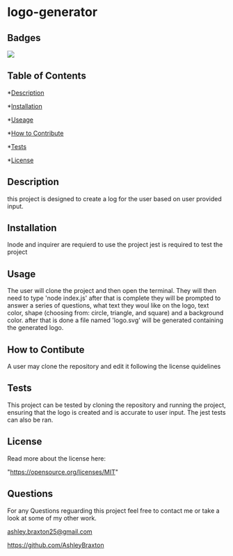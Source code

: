 # logo-generator
  ## Badges
  <img src="https://img.shields.io/badge/License-MIT-lightgrey.svg">
  

  ## Table of Contents
  *[Description](#description)

  *[Installation](#installation)

  *[Useage](#usage)

  *[How to Contribute](#how-to-contribute)

  *[Tests](#tests)

  *[License](license)

  ## Description
  this project is designed to create a log for the user based on user provided input.

  ## Installation
  Inode and inquirer are requierd to use the project jest is required to test the project

  ## Usage
  The user will clone the project and then open the terminal. They will then need to type 'node index.js' after that is complete they will be prompted to answer a series of questions, what text they woul like on the logo, text color, shape (choosing from: circle, triangle, and square) and a background color. after that is done a file named 'logo.svg' will be generated containing the generated logo.

  ## How to Contibute
  A user may clone the repository and edit it following the license quidelines

  ## Tests
  This project can be tested by cloning the repository and running the project, ensuring that the logo is created and is accurate to user input. The jest tests can also be ran.

  ## License
  Read more about the license here: 

  "https://opensource.org/licenses/MIT"

  ## Questions
  For any Questions reguarding this project feel free to contact me or take a look at some of my other work.

  ashley.braxton25@gmail.com

  https://github.com/AshleyBraxton
